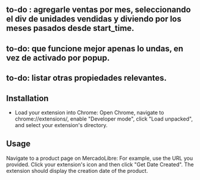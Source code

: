 ## to-do : agregarle ventas por mes, seleccionando el div de unidades vendidas y diviendo por los meses pasados desde start_time.
## to-do: que funcione mejor apenas lo undas, en vez de activado por popup.
## to-do: listar otras propiedades relevantes.

## Installation
- Load your extension into Chrome: Open Chrome, navigate to chrome://extensions/, enable "Developer mode", click "Load unpacked", and select your extension's directory.

## Usage
Navigate to a product page on MercadoLibre: For example, use the URL you provided.
Click your extension's icon and then click "Get Date Created". The extension should display the creation date of the product.